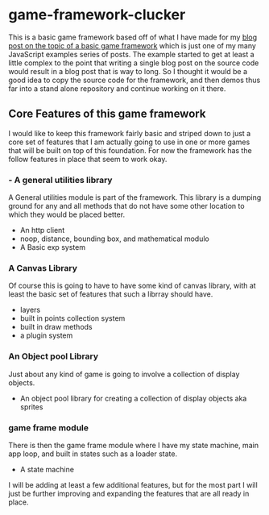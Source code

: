 # game-framework-clucker

This is a basic game framework based off of what I have made for my [blog post on the topic of a basic game framework](https://dustinpfister.github.io/2021/09/03/js-javascript-example-game-framework/) which is just one of my many JavaScript examples series of posts. The example started to get at least a little complex to the point that writing a single blog post on the source code would result in a blog post that is way to long. So I thought it would be a good idea to copy the source code for the framework, and then demos thus far into a stand alone repository and continue working on it there.


## Core Features of this game framework

I would like to keep this framework fairly basic and striped down to just a core set of features that I am actually going to use in one or more games that will be built on top of this foundation. For now the framework has the follow features in place that seem to work okay.

### - A general utilities library

A General utilities module is part of the framework. This library is a dumping ground for any and all methods that do not have some other location to which they would be placed better.

* An http client
* noop, distance, bounding box, and mathematical modulo
* A Basic exp system

### A Canvas Library

Of course this is going to have to have some kind of canvas library, with at least the basic set of features that such a librray should have.

* layers
* built in points collection system
* built in draw methods
* a plugin system

### An Object pool Library

Just about any kind of game is going to involve a collection of display objects.

* An object pool library for creating a collection of display objects aka sprites

### game frame module

There is then the game frame module where I have my state machine, main app loop, and built in states such as a loader state.

* A state machine


I will be adding at least a few additional features, but for the most part I will just be further improving and expanding the features that are all ready in place.